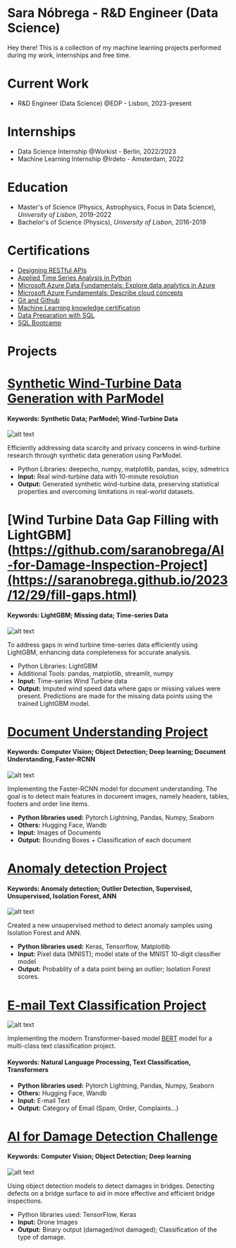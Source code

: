 
# Sara Nóbrega - R&D Engineer (Data Science)

Hey there! This is a collection of my machine learning projects performed during my work, internships and free time. 

# Current Work
* R&D Engineer (Data Science) @EDP - Lisbon, 2023-present
  
# Internships
* Data Science Internship @Workist - Berlin, 2022/2023
* Machine Learning Internship @Irdeto - Amsterdam, 2022

# Education
* Master's of Science (Physics, Astrophysics, Focus in Data Science), *University of Lisbon*, 2019-2022
* Bachelor's of Science (Physics), *University of Lisbon*, 2016-2019

# Certifications 
* [Designing RESTful APIs](https://drive.google.com/file/d/1ZMH6DSdEci8w1wHu3uOecoGRYZle-e_a/view)
* [Applied Time Series Analysis in Python](https://drive.google.com/file/d/1wno6AjNSYqb-WdbaV4-N0MvN83jjApZk/view)
* [Microsoft Azure Data Fundamentals: Explore data analytics in Azure](https://learn.microsoft.com/en-gb/training/achievements/learn.wwl.azure-data-fundamentals-explore-data-warehouse-analytics.trophy?username=SaraNbrega-6028)
* [Microsoft Azure Fundamentals: Describe cloud concepts](https://learn.microsoft.com/en-us/training/achievements/learn.wwl.microsoft-azure-fundamentals-describe-cloud-concepts.trophy?username=SaraNbrega-6028)
* [Git and Github](https://drive.google.com/file/d/1AoUonO8l2-MICmV7P12LQgjdT_hT-hw-/view)
* [Machine Learning knowledge certification](https://triplebyte.com/tb/sara-nobrega-qieh36i/certificate)
* [Data Preparation with SQL](https://drive.google.com/file/d/142wQK70ZeOEmWVzERoE6AZ0eOEF-MBm_/view)
* [SQL Bootcamp](https://drive.google.com/file/d/1xhIfte81F_vMhDJDX3o79yJj_9KN5QBG/view)

# Projects

# [Synthetic Wind-Turbine Data Generation with ParModel](https://github.com/saranobrega/PAR_model_synthetic_data)
#### Keywords: Synthetic Data; ParModel; Wind-Turbine Data
![alt text](wind-farm.jpg)

Efficiently addressing data scarcity and privacy concerns in wind-turbine research through synthetic data generation using ParModel.
* Python Libraries: deepecho, numpy, matplotlib, pandas, scipy, sdmetrics
* **Input:** Real wind-turbine data with 10-minute resolution
* **Output:** Generated synthetic wind-turbine data, preserving statistical properties and overcoming limitations in real-world datasets.


# [Wind Turbine Data Gap Filling with LightGBM](https://github.com/saranobrega/AI-for-Damage-Inspection-Project](https://saranobrega.github.io/2023/12/29/fill-gaps.html)
#### Keywords: LightGBM; Missing data; Time-series Data
![alt text](puzzle.png)

To address gaps in wind turbine time-series data efficiently using LightGBM, enhancing data completeness for accurate analysis.
* Python Libraries: LightGBM
* Additional Tools: pandas, matplotlib, streamlit, numpy
* **Input:** Time-series Wind Turbine data 
* **Output:**  Imputed wind speed data where gaps or missing values were present. Predictions are made for the missing data points using the trained LightGBM model.

# [Document Understanding Project](https://github.com/saranobrega/Document-Understanding-Project/blob/main/README.md)
#### Keywords: Computer Vision; Object Detection; Deep learning; Document Understanding, Faster-RCNN
![alt text](doc.jpg)

Implementing the Faster-RCNN model for document understanding. The goal is to detect main features in document images, namely headers, tables, footers and order line items.

* **Python libraries used:** Pytorch Lightning, Pandas, Numpy, Seaborn
* **Others:** Hugging Face, Wandb
* **Input:** Images of Documents
* **Output:** Bounding Boxes + Classification of each document

# [Anomaly detection Project](https://github.com/saranobrega/Anomaly-detection-Project)
#### Keywords: Anomaly detection; Outlier Detection, Supervised, Unsupervised, Isolation Forest, ANN
![alt text](apple.png)

Created a new unsupervised method to detect anomaly samples using Isolation Forest and ANN.

* **Python libraries used:** Keras, Tensorflow, Matplotlib
* **Input:** Pixel data (MNIST); model state of the MNIST 10-digit classifier model
* **Output:** Probablity of a data point being an outlier; Isolation Forest scores. 

# [E-mail Text Classification Project](https://github.com/saranobrega/E-mail-Text-Classification-Project)
![alt text](email.jpg)


Implementing the modern Transformer-based model [BERT](https://huggingface.co/docs/transformers/model_doc/bert) model for a multi-class text classification project.
#### Keywords: Natural Language Processing, Text Classification, Transformers
* **Python libraries used:** Pytorch Lightning, Pandas, Numpy, Seaborn
* **Others:** Hugging Face, Wandb
* **Input:** E-mail Text
* **Output:** Category of Email (Spam, Order, Complaints...)

# [AI for Damage Detection Challenge](https://github.com/saranobrega/AI-for-Damage-Inspection-Project)
#### Keywords: Computer Vision; Object Detection; Deep learning
![alt text](damage.jpg)
 
Using object detection models to detect damages in bridges. Detecting defects on a bridge surface to aid in more effective and efficient bridge inspections.
* Python libraries used: TensorFlow, Keras
* **Input:** Drone Images
* **Output:** Binary output (damaged/not damaged); Classification of the type of damage.
